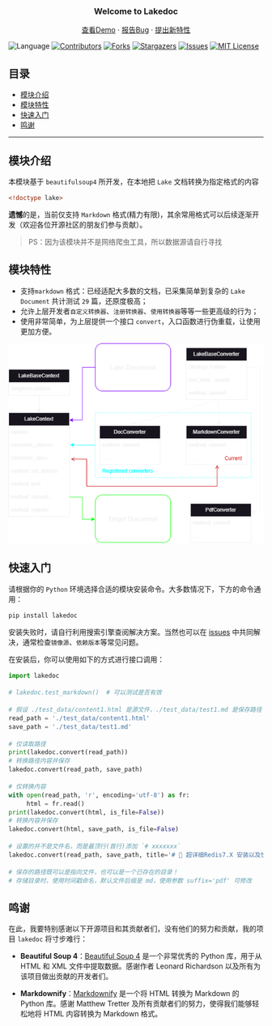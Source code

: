<p align="center">
  <h3 align="center">Welcome to Lakedoc</h3>
  <p align="center">
    <a href="https://github.com/gupingan/lakedoc">查看Demo</a>
    ·
    <a href="https://github.com/gupingan/lakedoc/issues">报告Bug</a>
    ·
    <a href="https://github.com/gupingan/lakedoc/issues">提出新特性</a>
  </p>
</p>

![Language][language-shield]
[![Contributors][contributors-shield]][contributors-url]
[![Forks][forks-shield]][forks-url]
[![Stargazers][stars-shield]][stars-url]
[![Issues][issues-shield]][issues-url]
[![MIT License][license-shield]][license-url]

## 目录

- [模块介绍](#模块介绍)
- [模块特性](#模块特性)
- [快速入门](#快速入门)
- [鸣谢](#鸣谢)

---

## 模块介绍

本模块基于 `beautifulsoup4` 所开发，在本地把 `Lake` 文档转换为指定格式的内容

```html
<!doctype lake>  
```

**遗憾**的是，当前仅支持 `Markdown` 格式(精力有限)，其余常用格式可以后续逐渐开发（欢迎各位开源社区的朋友们参与贡献）。

> PS：因为该模块并不是网络爬虫工具，所以数据源请自行寻找

## 模块特性

- 支持`markdown` 格式：已经适配大多数的文档，已采集简单到复杂的 `Lake Document` 共计测试 `29` 篇，还原度极高；
- 允许上层开发者`自定义转换器`、`注册转换器`、`使用转换器`等等一些更高级的行为；
- 使用非常简单，为上层提供一个接口 `convert`，入口函数进行伪重载，让使用更加方便。

![图片未加载](https://github.com/gupingan/lakedoc/raw/main/lakedoc/assets/arch-dark.png)

## 快速入门

请根据你的 `Python` 环境选择合适的模块安装命令。大多数情况下，下方的命令通用：

```bash
pip install lakedoc
```

安装失败时，请自行利用搜索引擎查阅解决方案。当然也可以在 [issues](https://github.com/gupingan/lakedoc/issues) 中共同解决，通常检查`镜像源`、`依赖版本`等常见问题。

在安装后，你可以使用如下的方式进行接口调用：

```python
import lakedoc

# lakedoc.test_markdown()  # 可以测试是否有效

# 假设 ./test_data/content1.html 是源文件，./test_data/test1.md 是保存路径
read_path = './test_data/content1.html'
save_path = './test_data/test1.md'

# 仅读取路径
print(lakedoc.convert(read_path))
# 转换路径内容并保存
lakedoc.convert(read_path, save_path)

# 仅转换内容
with open(read_path, 'r', encoding='utf-8') as fr:
     html = fr.read()
print(lakedoc.convert(html, is_file=False))
# 转换内容并保存
lakedoc.convert(html, save_path, is_file=False)

# 设置的并不是文件名，而是最顶行(首行)添加 `# xxxxxxx`
lakedoc.convert(read_path, save_path, title='# 🚛 超详细Redis7.X 安装以及快速入门加常见面试题讲解')

# 保存的路径既可以是指向文件，也可以是一个已存在的目录！
# 存储目录时，使用时间戳命名，默认文件后缀是 md，使用参数 suffix='pdf' 可修改
```

## 鸣谢


在此，我要特别感谢以下开源项目和其贡献者们，没有他们的努力和贡献，我的项目 `lakedoc` 将寸步难行：

- **Beautiful Soup 4**：[Beautiful Soup 4](https://www.crummy.com/software/BeautifulSoup/) 是一个非常优秀的 Python 库，用于从 HTML 和 XML 文件中提取数据。感谢作者 Leonard Richardson 以及所有为该项目做出贡献的开发者们。

* **Markdownify**：[Markdownify](https://github.com/matthewwithanm/python-markdownify) 是一个将 HTML 转换为 Markdown 的 Python 库。感谢 Matthew Tretter 及所有贡献者们的努力，使得我们能够轻松地将 HTML 内容转换为 Markdown 格式。



<!-- links -->
[your-project-path]:gupingan/lakedoc
[language-shield]: https://img.shields.io/badge/language-python-brightgreen
[contributors-shield]: https://img.shields.io/github/contributors/gupingan/lakedoc.svg?style=flat-square
[contributors-url]: https://github.com/gupingan/lakedoc/graphs/contributors
[forks-shield]: https://img.shields.io/github/forks/gupingan/lakedoc.svg?style=flat-square
[forks-url]: https://github.com/gupingan/lakedoc/network/members
[stars-shield]: https://img.shields.io/github/stars/gupingan/lakedoc.svg?style=flat-square
[stars-url]: https://github.com/gupingan/lakedoc/stargazers
[issues-shield]: https://img.shields.io/github/issues/gupingan/lakedoc.svg?style=flat-square
[issues-url]: https://img.shields.io/github/issues/gupingan/lakedoc.svg
[license-shield]: https://img.shields.io/github/license/gupingan/lakedoc.svg?style=flat-square
[license-url]: https://github.com/gupingan/lakedoc/blob/master/LICENSE.txt

